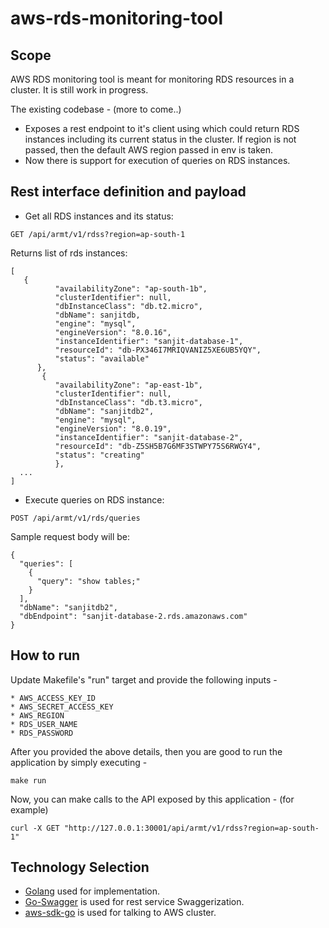 # aws-rds-monitoring-tool
## Scope
AWS RDS monitoring tool is meant for monitoring RDS resources in a cluster. It is still work in progress.

The existing codebase - (more to come..)
* Exposes a rest endpoint to it's client using which could return RDS instances including its current status in the 
  cluster. If region is not passed, then the default AWS region passed in env is taken.
* Now there is support for execution of queries on RDS instances. 

## Rest interface definition and payload
* Get all RDS instances and its status:
```
GET /api/armt/v1/rdss?region=ap-south-1
```
Returns list of rds instances:
```
[
   {
          "availabilityZone": "ap-south-1b",
          "clusterIdentifier": null,
          "dbInstanceClass": "db.t2.micro",
          "dbName": sanjitdb,
          "engine": "mysql",
          "engineVersion": "8.0.16",
          "instanceIdentifier": "sanjit-database-1",
          "resourceId": "db-PX346I7MRIQVANIZ5XE6UB5YQY",
          "status": "available"
      },
       {
          "availabilityZone": "ap-east-1b",
          "clusterIdentifier": null,
          "dbInstanceClass": "db.t3.micro",
          "dbName": "sanjitdb2",
          "engine": "mysql",
          "engineVersion": "8.0.19",
          "instanceIdentifier": "sanjit-database-2",
          "resourceId": "db-Z5SH5B7G6MF3STWPY75S6RWGY4",
          "status": "creating"
          },
  ...
]
```
* Execute queries on RDS instance:
```
POST /api/armt/v1/rds/queries
```
Sample request body will be:
```
{
  "queries": [
    {
      "query": "show tables;"
    }
  ],
  "dbName": "sanjitdb2",
  "dbEndpoint": "sanjit-database-2.rds.amazonaws.com"
}
```

## How to run
Update Makefile's "run" target and provide the following inputs -
```
* AWS_ACCESS_KEY_ID
* AWS_SECRET_ACCESS_KEY
* AWS_REGION
* RDS_USER_NAME
* RDS_PASSWORD
```

After you provided the above details, then you are good to run the application by simply executing -
```
make run
```

Now, you can make calls to the API exposed by this application - (for example)
```
curl -X GET "http://127.0.0.1:30001/api/armt/v1/rdss?region=ap-south-1"
```
## Technology Selection
* [Golang](https://golang.org/) used for implementation.
* [Go-Swagger](https://github.com/go-swagger/go-swagger) is used for rest service Swaggerization.
* [aws-sdk-go](https://github.com/aws/aws-sdk-go) is used for talking to AWS cluster.
